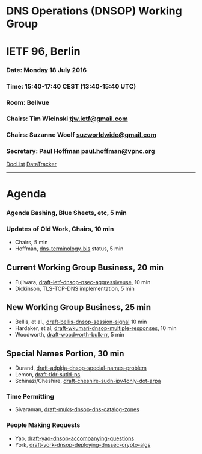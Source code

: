 # DNS Operations (DNSOP) Working Group 
# IETF 96, Berlin

### Date: Monday 18 July 2016
### Time: 15:40-17:40 CEST (13:40-15:40 UTC)
### Room: Bellvue
### Chairs: Tim Wicinski <tjw.ietf@gmail.com>
### Chairs: Suzanne Woolf <suzworldwide@gmail.com>

### Secretary: Paul Hoffman <paul.hoffman@vpnc.org>

[DocList](https://svn.tools.ietf.org/svn/wg/dnsop/doclist.html)
[DataTracker](https://datatracker.ietf.org/wg/dnsop/documents/)

---
# Agenda
###  Agenda Bashing, Blue Sheets, etc,  5 min

### Updates of Old Work, Chairs, 10 min
* Chairs, 5 min
* Hoffman, [dns-terminology-bis](https://datatracker.ietf.org/doc/draft-ietf-dnsop-terminology-bis/) status, 5 min

## Current Working Group Business, 20 min
* Fujiwara, [draft-ietf-dnsop-nsec-aggressiveuse](https://datatracker.ietf.org/doc/draft-ietf-dnsop-nsec-aggressiveuse/), 10 min
* Dickinson, TLS-TCP-DNS implementation, 5 min 

## New Working Group Business, 25 min
* Bellis, et al., [draft-bellis-dnsop-session-signal](https://datatracker.ietf.org/doc/draft-bellis-dnsop-session-signal/) 10 min
* Hardaker, et al, [draft-wkumari-dnsop-multiple-responses](https://datatracker.ietf.org/doc/draft-wkumari-dnsop-multiple-responses/), 10 min
* Woodworth, [draft-woodworth-bulk-rr](https://datatracker.ietf.org/doc/draft-woodworth-bulk-rr/), 5 min

## Special Names Portion, 30 min
* Durand, [draft-adpkja-dnsop-special-names-problem](https://datatracker.ietf.org/doc/draft-adpkja-dnsop-special-names-problem/)
* Lemon, [draft-tldr-sutld-ps](https://datatracker.ietf.org/doc/draft-tldr-sutld-ps/)
* Schinazi/Cheshire, [draft-cheshire-sudn-ipv4only-dot-arpa](https://datatracker.ietf.org/doc/draft-cheshire-sudn-ipv4only-dot-arpa/)

### Time Permitting
* Sivaraman, [draft-muks-dnsop-dns-catalog-zones](https://datatracker.ietf.org/doc/draft-muks-dnsop-dns-catalog-zones/)

### People Making Requests
* Yao, [draft-yao-dnsop-accompanying-questions](https://datatracker.ietf.org/doc/draft-yao-dnsop-accompanying-questions/)
* York, [draft-york-dnsop-deploying-dnssec-crypto-algs](https://datatracker.ietf.org/doc/draft-york-dnsop-deploying-dnssec-crypto-algs/)
